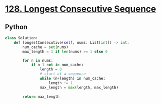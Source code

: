 # [128. Longest Consecutive Sequence](https://leetcode.com/problems/longest-consecutive-sequence/description/)

## Python
```python
class Solution:
    def longestConsecutive(self, nums: List[int]) -> int:
        num_cache = set(nums)
        max_length = 1 if len(nums) >= 1 else 0

        for n in nums:
            if n-1 not in num_cache:
                length = 0
                # start of a sequence
                while (n+length) in num_cache:
                    length += 1
                max_length = max(length, max_length)
                        
        return max_length
```
